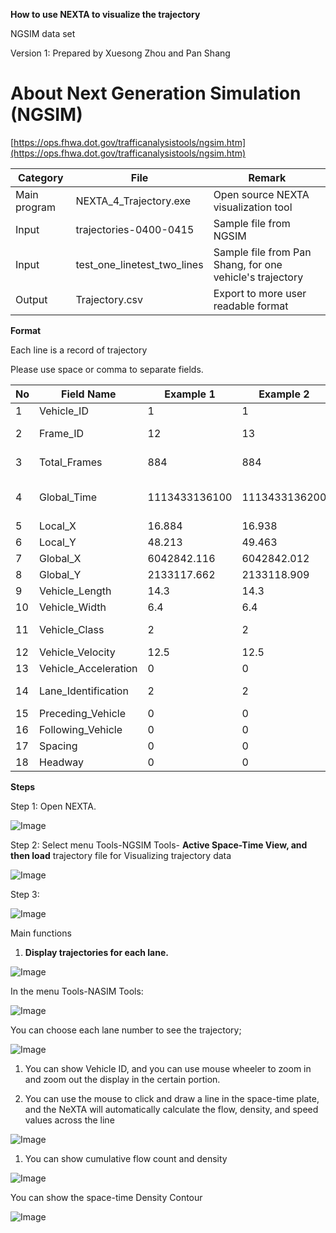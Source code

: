 **How to use NEXTA to visualize the trajectory**

NGSIM data set

Version 1: Prepared by Xuesong Zhou and Pan Shang

# About **Next Generation Simulation (NGSIM)**

[https://ops.fhwa.dot.gov/trafficanalysistools/ngsim.htm](https://ops.fhwa.dot.gov/trafficanalysistools/ngsim.htm)



| Category | File | Remark |
| --- | --- | --- |
| Main program | NEXTA\_4\_Trajectory.exe | Open source NEXTA visualization tool |
| Input | trajectories-0400-0415 | Sample file from NGSIM  |
| Input | test\_one\_linetest\_two\_lines | Sample file from Pan Shang, for one vehicle&#39;s trajectory |
| Output | Trajectory.csv | Export to more user readable format |



**Format**

Each line is a record of trajectory

Please use space or comma to separate fields.

| No | Field Name | Example 1 | Example 2 | Unit | remark |
| --- | --- | --- | --- | --- | --- |
| 1 | Vehicle\_ID | 1 | 1 |   |   |
| 2 | Frame\_ID | 12 | 13 | 0.1 seconds |
| 3 | Total\_Frames | 884 | 884 | 0.1 seconds |
| 4 | Global\_Time | 1113433136100 | 1113433136200 | text | you can put any value |
| 5 | Local\_X | 16.884 | 16.938 |   | not used |
| 6 | Local\_Y | 48.213 | 49.463 | feet |   |
| 7 | Global\_X | 6042842.116 | 6042842.012 |   | not used |
| 8 | Global\_Y | 2133117.662 | 2133118.909 |   | not used |
| 9 | Vehicle\_Length | 14.3 | 14.3 | feet |   |
| 10 | Vehicle\_Width | 6.4 | 6.4 | feet |   |
| 11 | Vehicle\_Class | 2 | 2 |   | pax or truck |
| 12 | Vehicle\_Velocity | 12.5 | 12.5 |   |   |
| 13 | Vehicle\_Acceleration | 0 | 0 |   |   |
| 14 | Lane\_Identification | 2 | 2 |   | very important |
| 15 | Preceding\_Vehicle | 0 | 0 |   |   |
| 16 | Following\_Vehicle | 0 | 0 |   |   |
| 17 | Spacing | 0 | 0 |   |   |
| 18 | Headway | 0 | 0 |   |   |





**Steps**

Step 1: Open NEXTA.

![Image](https://github.com/xzhou99/NeXTA_4_Trajectory_Visualization/blob/master/1.PNG)

Step 2: Select menu Tools-NGSIM Tools- **Active Space-Time View, and then load** trajectory file for Visualizing trajectory data

![Image](https://github.com/xzhou99/NeXTA_4_Trajectory_Visualization/blob/master/2.PNG)

Step 3:

![Image](https://github.com/xzhou99/NeXTA_4_Trajectory_Visualization/blob/master/3.PNG)



Main functions

1. **Display trajectories for each lane.**

![Image](https://github.com/xzhou99/NeXTA_4_Trajectory_Visualization/blob/master/4.PNG)

In the menu Tools-NASIM Tools:

![Image](https://github.com/xzhou99/NeXTA_4_Trajectory_Visualization/blob/master/4.PNG)

You can choose each lane number to see the trajectory;

![Image](https://github.com/xzhou99/NeXTA_4_Trajectory_Visualization/blob/master/5.PNG)



1. You can show Vehicle ID, and you can use mouse wheeler to zoom in and zoom out the display in the certain portion.

1. You can use the mouse to click and draw a line in the space-time plate, and the NeXTA will automatically calculate the flow, density, and speed values across the line

![Image](https://github.com/xzhou99/NeXTA_4_Trajectory_Visualization/blob/master/6.PNG)

1. You can show cumulative flow count and density

![Image](https://github.com/xzhou99/NeXTA_4_Trajectory_Visualization/blob/master/7.PNG)

You can show the space-time Density Contour

![Image](https://github.com/xzhou99/NeXTA_4_Trajectory_Visualization/blob/master/8.PNG)
